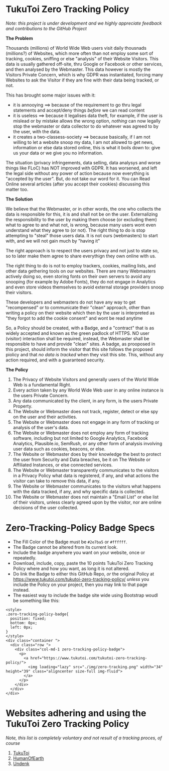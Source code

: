 # TukuToi Zero Tracking Policy

*Note: this project is under development and we highly appreciate feedback and contributions to the GitHub Project*

**The Problem**

Thousands (millions) of World Wide Web users visit daily thousnads (millions?) of Websites, which more often than not employ some sort of tracking, cookies, sniffing or else "analysis" of their Website Visitors. This data is usually gathered off-site, thru Google or Facebook or other services, and then analysed by the Webmaster. This data however is mostly the Visitors Private Concern, which is why GDPR was instantiated, forcing many Websites to ask the Visitor if they are fine with their data being tracked, or not.

This has brought some major issues with it:
- it is annooying 
==> because of the requirement to go thru legal statements and accept/deny things *before* we can read content
- it is useless 
==> because it legalises data theft, for example, if the user is mislead or by mistake allows the wrong option, *nothing* can now legally stop the webmaster or data collector to do whatever was agreed to by the user, with the data.
- it creates a two-classess-society
==> because basically, if I am not willing to let a website snoop my data, I am not allowed to get news, information or else data stored online, this is what it boils down to: give us your data or we give you no information.

The situation (privacy infringements, data selling, data analysys and worse things like FLoC) has NOT improved with GDPR. It has worsened, and left the legal side without any power of action because now everything is "accepted by the user". 
But, do not take our word for it. You can Read Online several articles (after you accept their cookies) discussing this matter too.

**The Solution**

We believe that the Webmaster, or in other words, the one who collects the data is responsible for this, it is and shall not be on the user. 
Externalizing the responsibility to the user by making them choose (or excluding them) what to agree to and what not, is wrong, because many users wont even understand what they agree to (or not).
The right thing to do is stop attempting to "steal" those users data. It is not ours (webmasters) to start with, and we will not gain much by "having it"

The right approach is to respect the users privacy and not just to state so, so to later make them agree to share everythign they own online with us.

The right thing to do is not to employ trackers, cookies, mailing lists, and other data gethering tools on our websites.
There are many Webmasters actively doing so, even storing fonts on their own servers to avoid any snooping (for example by Adobe Fonts), they do not engage in Analytics and even store videos themselves to avoid external storage providers snoop their visitors.

These developers and webmasters do not have any way to get "recompensed" or to communicate their "clean" approach, other than writing a policy on their website which then by the user is interpreted as "they forgot to add the cookie consent" and wont be read anytime

So, a Policy should be created, with a Badge, and a "contract" that is as widely accepted and known as the green padlock of HTTPS. NO user (visitor) interaction shall be required, instead, the Webmaster shall be responsible to have and provide "clean" sites. A badge, as prooposed in this project, should inform the visitor that this site follows the proposed piolicy and that *no data is tracked* when they visit this site. This, without any action required, and with a guaranteed security.

**The Policy**

1. The Privacy of Website Visitors and generally users of the World Wide Web is a fundamental Right.
2. Every action taken by any World Wide Web user in any online instance is the users Private Concern.
3. Any data communicated by the client, in any form, is the users Private Property.
4. The Website or Webmaster does not track, register, detect or else spy on the user and their activities.
5. The Website or Webmaster does not engage in any form of tracking or analysis of the user's data.
6. The Website or Webmaster does not employ any form of tracking software, including but not limited to Google Analytics, Facebook Analytics, Plausible.io, SemRush, or any other form of analysis involving user data such as cookies, beacons, or else.
7. The Website or Webmaster does by their knowledge the best to protect the user from Security and Data breaches, be it on The Website or Affiliated Instances, or else connected services.
8. The Website or Webmaster transparently communicates to the visitors in a Privacy Policy what data is registered, if any, and what actions the visitor can take to remove this data, if any. 
9. The Website or Webmaster communicates to the visitors what happens with the data tracked, if any, and why specific data is collected.
10. The Website or Webmaster does not maintain a "Email List" or else list of their visitors, unless clearly agreed upon by the visitor, nor are online decisions of the user collected.

# Zero-Tracking-Policy Badge Specs

- The Fill Color of the Badge must be `#2e7ba5` or `#ffffff`.
- The Badge cannot be altered from its current look.
- Include the badge anywhere you want on your website, once or repeatedly.
- Download, include, copy, paste the 10 points TukuToi Zero Tracking Policy where and how you want, as long it is not altered.
- Do link the Badge to either this GitHub Repo, _or_ the original Policy at https://www.tukutoi.com/tukutoi-zero-tracking-policy/ _unless_ you include the Policy on your project, then you may link to that page instead.
- The easiest way to include the badge site wide using Bootstrap woudl be something like this:

```
<style>
.zero-tracking-policy-badge{
  position: fixed;
  bottom: 0px;
  left: 0px;
}
</style>
<div class="container ">
  <div class="row ">
    <div class="col-md-1 zero-tracking-policy-badge">
      <p>
        <a href="https://www.tukutoi.com/tukutoi-zero-tracking-policy/">
          <img loading="lazy" src="./img/zero-tracking.png" width="34" height="39" class="aligncenter size-full img-fluid">
        </a>
      </p>
    </div>
  </div>
</div>
```

# Websites adhering and using the TukuToi Zero Tracking Policy
*Note, this list is completely voluntary and not result of a tracking proces, of course*

1. [TukuToi](https://www.tukutoi.com/)
2. [HumanOfEarth](https://www.humanofearth.com/)
3. [Undenk](https://www.undenk.info/)
